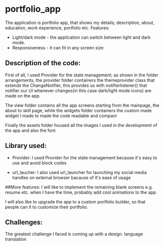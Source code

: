 # portfolio_app

The application is portfolio app, that shows my details; description, about, education, work experience, portfolio etc.
Features: 
- Light/dark mode - the application can switch between light and dark mode.
- Responsiveness - it can fit in any screen size

## Description of the code:
First of all, I used Provider for the state management; as shown in the folder arrangements, the provider folder containers the themeprovider class that extends the ChangeNotifier, this provides us with notifierlistener() that notifier our UI whenever changes(in this case dark/light mode icons) are made on the app.

The view folder contains all the app screens starting from the mainpage, the about to skill page, while the widgets folder containers the custom made widget I made to made the code readable and compact

Finally the assets folder housed all the images I used in the development of the app and also the font

## Library used:
- Provider: I used Provider for the state management because it's easy to use and avoid block codes

- url_laucher: I also used url_launcher for launching my social media handles on external browser bacause of it's ease of usage

##More features:
I will like to implement the remaining blank screens e.g. resume etc. when I have the time, probably add cool animations to the app.

I will also like to upgrade the app to a custom portfolio builder, so that people can it to customize their portfolio.

## Challenges: 
The greatest challenge I faced is coming up with a design.
language translation
 
